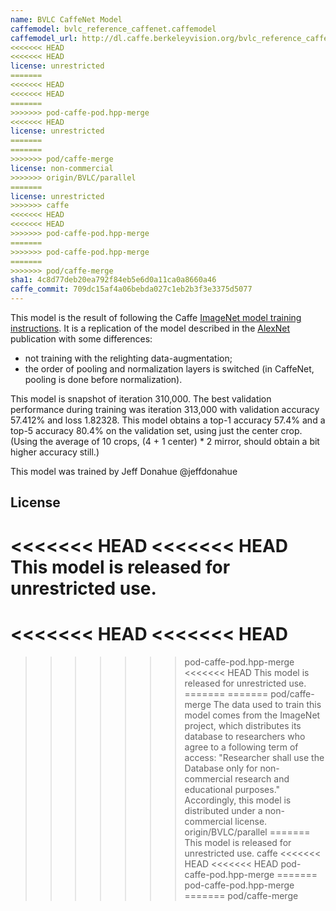 ```yaml
---
name: BVLC CaffeNet Model
caffemodel: bvlc_reference_caffenet.caffemodel
caffemodel_url: http://dl.caffe.berkeleyvision.org/bvlc_reference_caffenet.caffemodel
<<<<<<< HEAD
<<<<<<< HEAD
license: unrestricted
=======
<<<<<<< HEAD
<<<<<<< HEAD
=======
>>>>>>> pod-caffe-pod.hpp-merge
<<<<<<< HEAD
license: unrestricted
=======
=======
>>>>>>> pod/caffe-merge
license: non-commercial
>>>>>>> origin/BVLC/parallel
=======
license: unrestricted
>>>>>>> caffe
<<<<<<< HEAD
<<<<<<< HEAD
>>>>>>> pod-caffe-pod.hpp-merge
=======
>>>>>>> pod-caffe-pod.hpp-merge
=======
>>>>>>> pod/caffe-merge
sha1: 4c8d77deb20ea792f84eb5e6d0a11ca0a8660a46
caffe_commit: 709dc15af4a06bebda027c1eb2b3f3e3375d5077
---
```


This model is the result of following the Caffe [ImageNet model training instructions](http://caffe.berkeleyvision.org/gathered/examples/imagenet.html).
It is a replication of the model described in the [AlexNet](http://papers.nips.cc/paper/4824-imagenet-classification-with-deep-convolutional-neural-networks) publication with some differences:

- not training with the relighting data-augmentation;
- the order of pooling and normalization layers is switched (in CaffeNet, pooling is done before normalization).

This model is snapshot of iteration 310,000.
The best validation performance during training was iteration 313,000 with validation accuracy 57.412% and loss 1.82328.
This model obtains a top-1 accuracy 57.4% and a top-5 accuracy 80.4% on the validation set, using just the center crop.
(Using the average of 10 crops, (4 + 1 center) * 2 mirror, should obtain a bit higher accuracy still.)

This model was trained by Jeff Donahue @jeffdonahue

## License

<<<<<<< HEAD
<<<<<<< HEAD
This model is released for unrestricted use.
=======
<<<<<<< HEAD
<<<<<<< HEAD
=======
>>>>>>> pod-caffe-pod.hpp-merge
<<<<<<< HEAD
This model is released for unrestricted use.
=======
=======
>>>>>>> pod/caffe-merge
The data used to train this model comes from the ImageNet project, which distributes its database to researchers who agree to a following term of access:
"Researcher shall use the Database only for non-commercial research and educational purposes."
Accordingly, this model is distributed under a non-commercial license.
>>>>>>> origin/BVLC/parallel
=======
This model is released for unrestricted use.
>>>>>>> caffe
<<<<<<< HEAD
<<<<<<< HEAD
>>>>>>> pod-caffe-pod.hpp-merge
=======
>>>>>>> pod-caffe-pod.hpp-merge
=======
>>>>>>> pod/caffe-merge
